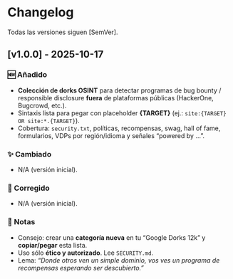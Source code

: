 # Changelog

Todas las versiones siguen [SemVer].

## [v1.0.0] - 2025-10-17
### 🆕 Añadido
- **Colección de dorks OSINT** para detectar programas de bug bounty / responsible disclosure **fuera** de plataformas públicas (HackerOne, Bugcrowd, etc.).
- Sintaxis lista para pegar con placeholder **{TARGET}** (ej.: `site:{TARGET} OR site:*.{TARGET}`).
- Cobertura: `security.txt`, políticas, recompensas, swag, hall of fame, formularios, VDPs por región/idioma y señales “powered by …”.

### ✨ Cambiado
- N/A (versión inicial).

### 🐞 Corregido
- N/A (versión inicial).

### 🧭 Notas
- Consejo: crear una **categoría nueva** en tu “Google Dorks 12k” y **copiar/pegar** esta lista.
- Uso sólo **ético y autorizado**. Lee `SECURITY.md`.
- Lema: *“Donde otros ven un simple dominio, vos ves un programa de recompensas esperando ser descubierto.”*
